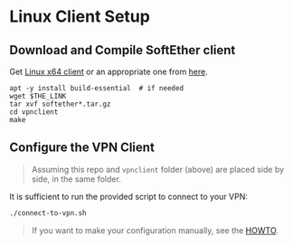 # Linux Client Setup

## Download and Compile SoftEther client

Get [Linux x64 client](http://www.softether-download.com/files/softether/v4.28-9669-beta-2018.09.11-tree/Linux/SoftEther_VPN_Client/64bit_-_Intel_x64_or_AMD64/) or an appropriate one from [here](http://www.softether-download.com/files/softether/).

```
apt -y install build-essential  # if needed
wget $THE_LINK
tar xvf softether*.tar.gz
cd vpnclient
make
```

## Configure the VPN Client

> Assuming this repo and `vpnclient` folder (above) are placed side by side, in the same folder. 

It is sufficient to run the provided script to connect to your VPN:

```sh
./connect-to-vpn.sh
```

> If you want to make your configuration manually, see the [HOWTO](./HOWTO.md).

